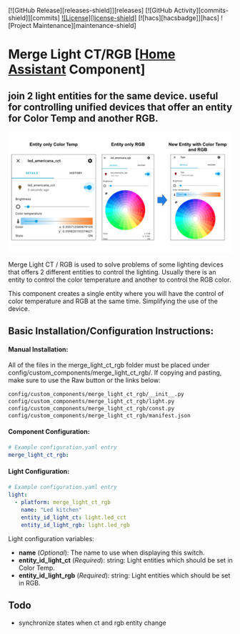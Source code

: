 [![GitHub Release][releases-shield]][releases]
[![GitHub Activity][commits-shield]][commits]
[![License][license-shield]](LICENSE)
[![hacs][hacsbadge]][hacs]
![Project Maintenance][maintenance-shield]


# Merge Light CT/RGB [[Home Assistant](https://www.home-assistant.io/) Component]
## join 2 light entities for the same device. useful for controlling unified devices that offer an entity for Color Temp and another RGB.

![](img.jpeg)

Merge Light CT / RGB is used to solve problems of some lighting devices that offers 2 different entities to control the lighting. Usually there is an entity to control the color temperature and another to control the RGB color.

This component creates a single entity where you will have the control of color temperature and RGB at the same time. Simplifying the use of the device.


## Basic Installation/Configuration Instructions:

#### Manual Installation:
All of the files in the merge_light_ct_rgb folder must be placed under config/custom_components/merge_light_ct_rgb/. If copying and pasting, make sure to use the Raw button or the links below:

```
config/custom_components/merge_light_ct_rgb/__init__.py
config/custom_components/merge_light_ct_rgb/light.py
config/custom_components/merge_light_ct_rgb/const.py
config/custom_components/merge_light_ct_rgb/manifest.json
```

#### Component Configuration:
```yaml
# Example configuration.yaml entry
merge_light_ct_rgb:
```

#### Light Configuration:
```yaml
# Example configuration.yaml entry
light:
  - platform: merge_light_ct_rgb
    name: "Led kitchen"
    entity_id_light_ct: light.led_cct
    entity_id_light_rgb: light.led_rgb
```
Light configuration variables:
* **name** (_Optional_): The name to use when displaying this switch.
* **entity_id_light_ct** (_Required_): string: Light entities which should be set in Color Temp.
* **entity_id_light_rgb** (_Required_): string: Light entities which should be set in RGB.

## Todo
- synchronize states when ct and rgb entity change
